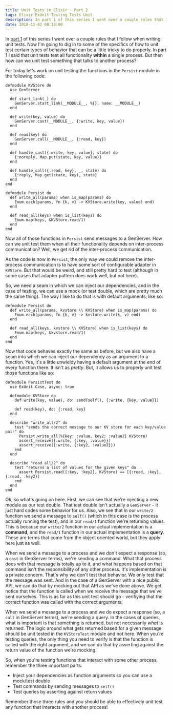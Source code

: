 ```yaml
---
title: Unit Tests in Elixir - Part 2
tags: Elixir ExUnit Testing Tests Unit
description: In part 1 of this series I went over a couple rules that I follow when writing unit tests. Now I'm going to dig in to some of the specifics of how to unit test certain types of behavior that can be a little tricky to do properly.
date: 2018-11-02 00:18:00
---
```


In [part 1](/unit-tests-in-elixir-part-1) of this series I went over a couple
rules that I follow when writing unit tests. Now I'm going to dig in to some of
the specifics of how to unit test certain types of behavior that can be a
little tricky to do properly. In part 1 I said that unit tests test all
functionality **within** a single process. But then how can we unit test
something that talks to another process?

For today let's work on unit testing the functions in the `Persist` module in
the following code:

```
defmodule KVStore do
  use GenServer

  def start_link(_) do
    GenServer.start_link(__MODULE__, %{}, name: __MODULE__)
  end

  def write(key, value) do
    GenServer.cast(__MODULE__, {:write, key, value})
  end

  def read(key) do
    GenServer.call(__MODULE__, {:read, key})
  end

  def handle_cast({:write, key, value}, state) do
    {:noreply, Map.put(state, key, value)}
  end

  def handle_call({:read, key}, _, state) do
    {:reply, Map.get(state, key), state}
  end
end

defmodule Persist do
  def write_all(params) when is_map(params) do
    Enum.each(params, fn {k, v} -> KVStore.write(key, value) end)
  end

  def read_all(keys) when is_list(keys) do
    Enum.map(keys, &KVStore.read/1)
  end
end
```

Now all of those functions in `Persist` send messages to a GenServer. How can we
unit test them when all their functionality depends on inter-process
communication? Well, we get rid of the inter-process communication.

As the code is now in `Persist`, the only way we could remove the inter-process
communication is to have some sort of configurable adapter in `KVStore`. But
that would be weird, and still pretty hard to test (although in some cases that
adapter pattern does work well, but not here).

So, we need a seam in which we can inject our dependencies, and in the case of
testing, we can use a mock (or test double, which are pretty much the same
thing). The way I like to do that is with default arguments, like so:

```
defmodule Persist do
  def write_all(params, kvstore \\ KVStore) when is_map(params) do
    Enum.each(params, fn {k, v} -> kvstore.write(k, v) end)
  end

  def read_all(keys, kvstore \\ KVStore) when is_list(keys) do
    Enum.map(keys, &kvstore.read/1)
  end
end
```

Now that code behaves exactly the same as before, but we also have a seam into
which we can inject our dependency as an argument to a function. Yes, it's a
little unwieldy having a default argument at the end of every function there. It
isn't as _pretty_. But, it allows us to properly unit test those functions like
so:

```
defmodule PersistTest do
  use ExUnit.Case, async: true

  defmodule KVStore do
    def write(key, value), do: send(self(), {:write, {key, value}})

    def read(key), do: {:read, key}
  end

  describe "write_all/2" do
    test "sends the correct message to our KV store for each key/value pair" do
      Persist.write_all(%{key: :value, key2: :value2} KVStore)
      assert_receive({:write, {:key, :value}})
      assert_receive({:write, {:key2, :value2}})
    end
  end

  describe "read_all/2" do
    test "returns a list of values for the given keys" do
      assert Persist.read([:key, :key2], KVStore) == [{:read, :key}, {:read, :key2}]
    end
  end
end
```

Ok, so what's going on here. First, we can see that we're injecting a new module
as our test double. That test double isn't actually a `GenServer` - it just hard
codes some behavior for us. Also, we see that in our `write/2` function we send a
message to `self()` (which in this case is the process actually running the
test), and in our `read/1` function we're returning values. This is because our
`write/2` function in our actual implementation is a **command**, and the `read/1`
function in our actual implementation is a **query**. These are terms that come
from the object oriented world, but they apply here just as well.

When we send a message to a process and we don't expect a response (so, a `cast`
in GenServer terms), we're sending a command. What that process does with
that message is totally up to it, and what happens based on that command isn't
the responsibility of any other process. It's implementation is a private
concern. That's why we don't test that behavior. We only test that the message
was sent. And in the case of a GenServer with a nice public API, we can do that
by mocking out that API as we've done above. We get notice that the function is
called when we receive the message that we've sent ourselves. This is as far as
this unit test should go - verifiying that the correct function was called with
the correct arguments.

When we send a message to a process and we do expect a response (so, a `call` in
GenServer terms), we're sending a query. In the cases of queries, what is
important is that something is returned, but not necessarily _what_ is returned.
The logic around what gets returned based for a given message should be unit
tested in the `KVStoreTest` module and not here. When you're testing queries,
the only thing you need to verify is that the function is called with the right
argument, and we can do that by asserting against the return value of the
function we're mocking.

So, when you're testing functions that interact with some other process,
remember the three important parts:

* Inject your dependencies as function arguments so you can use a mock/test double
* Test commands by sending messages to `self()`
* Test queries by asserting against return values

Remember those three rules and you should be able to effectively unit test any
function that interacts with another process!
